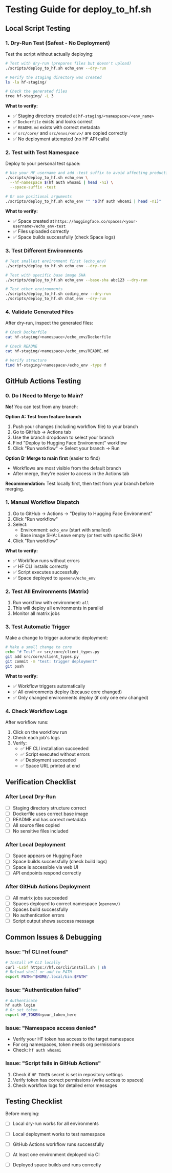 # Testing Guide for deploy_to_hf.sh

## Local Script Testing

### 1. Dry-Run Test (Safest - No Deployment)

Test the script without actually deploying:

```bash
# Test with dry-run (prepares files but doesn't upload)
./scripts/deploy_to_hf.sh echo_env --dry-run

# Verify the staging directory was created
ls -la hf-staging/

# Check the generated files
tree hf-staging/ -L 3
```

**What to verify:**
- ✅ Staging directory created at `hf-staging/<namespace>/<env_name>`
- ✅ `Dockerfile` exists and looks correct
- ✅ `README.md` exists with correct metadata
- ✅ `src/core/` and `src/envs/<env>/` are copied correctly
- ✅ No deployment attempted (no HF API calls)

### 2. Test with Test Namespace

Deploy to your personal test space:

```bash
# Use your HF username and add -test suffix to avoid affecting production
./scripts/deploy_to_hf.sh echo_env \
  --hf-namespace $(hf auth whoami | head -n1) \
  --space-suffix -test

# Or use positional arguments
./scripts/deploy_to_hf.sh echo_env "" "$(hf auth whoami | head -n1)"
```

**What to verify:**
- ✅ Space created at `https://huggingface.co/spaces/<your-username>/echo_env-test`
- ✅ Files uploaded correctly
- ✅ Space builds successfully (check Space logs)

### 3. Test Different Environments

```bash
# Test smallest environment first (echo_env)
./scripts/deploy_to_hf.sh echo_env --dry-run

# Test with specific base image SHA
./scripts/deploy_to_hf.sh echo_env --base-sha abc123 --dry-run

# Test other environments
./scripts/deploy_to_hf.sh coding_env --dry-run
./scripts/deploy_to_hf.sh chat_env --dry-run
```

### 4. Validate Generated Files

After dry-run, inspect the generated files:

```bash
# Check Dockerfile
cat hf-staging/<namespace>/echo_env/Dockerfile

# Check README
cat hf-staging/<namespace>/echo_env/README.md

# Verify structure
find hf-staging/<namespace>/echo_env -type f
```

## GitHub Actions Testing

### 0. Do I Need to Merge to Main?

**No!** You can test from any branch:

**Option A: Test from feature branch**
1. Push your changes (including workflow file) to your branch
2. Go to GitHub → Actions tab
3. Use the branch dropdown to select your branch
4. Find "Deploy to Hugging Face Environment" workflow
5. Click "Run workflow" → Select your branch → Run

**Option B: Merge to main first** (easier to find)
- Workflows are most visible from the default branch
- After merge, they're easier to access in the Actions tab

**Recommendation:** Test locally first, then test from your branch before merging.

### 1. Manual Workflow Dispatch

1. Go to GitHub → Actions → "Deploy to Hugging Face Environment"
2. Click "Run workflow"
3. Select:
   - Environment: `echo_env` (start with smallest)
   - Base image SHA: Leave empty (or test with specific SHA)
4. Click "Run workflow"

**What to verify:**
- ✅ Workflow runs without errors
- ✅ HF CLI installs correctly
- ✅ Script executes successfully
- ✅ Space deployed to `openenv/echo_env`

### 2. Test All Environments (Matrix)

1. Run workflow with environment: `all`
2. This will deploy all environments in parallel
3. Monitor all matrix jobs

### 3. Test Automatic Trigger

Make a change to trigger automatic deployment:

```bash
# Make a small change to core
echo "# Test" >> src/core/client_types.py
git add src/core/client_types.py
git commit -m "test: trigger deployment"
git push
```

**What to verify:**
- ✅ Workflow triggers automatically
- ✅ All environments deploy (because core changed)
- ✅ Only changed environments deploy (if only one env changed)

### 4. Check Workflow Logs

After workflow runs:
1. Click on the workflow run
2. Check each job's logs
3. Verify:
   - ✅ HF CLI installation succeeded
   - ✅ Script executed without errors
   - ✅ Deployment succeeded
   - ✅ Space URL printed at end

## Verification Checklist

### After Local Dry-Run
- [ ] Staging directory structure correct
- [ ] Dockerfile uses correct base image
- [ ] README.md has correct metadata
- [ ] All source files copied
- [ ] No sensitive files included

### After Local Deployment
- [ ] Space appears on Hugging Face
- [ ] Space builds successfully (check build logs)
- [ ] Space is accessible via web UI
- [ ] API endpoints respond correctly

### After GitHub Actions Deployment
- [ ] All matrix jobs succeeded
- [ ] Spaces deployed to correct namespace (`openenv/`)
- [ ] Spaces build successfully
- [ ] No authentication errors
- [ ] Script output shows success message

## Common Issues & Debugging

### Issue: "hf CLI not found"
```bash
# Install HF CLI locally
curl -LsSf https://hf.co/cli/install.sh | sh
# Reload shell or add to PATH
export PATH="$HOME/.local/bin:$PATH"
```

### Issue: "Authentication failed"
```bash
# Authenticate
hf auth login
# Or set token
export HF_TOKEN=your_token_here
```

### Issue: "Namespace access denied"
- Verify your HF token has access to the target namespace
- For org namespaces, token needs org permissions
- Check: `hf auth whoami`

### Issue: "Script fails in GitHub Actions"
1. Check if `HF_TOKEN` secret is set in repository settings
2. Verify token has correct permissions (write access to spaces)
3. Check workflow logs for detailed error messages

## Testing Checklist

Before merging:
- [ ] Local dry-run works for all environments
- [ ] Local deployment works to test namespace
- [ ] GitHub Actions workflow runs successfully
- [ ] At least one environment deployed via CI
- [ ] Deployed space builds and runs correctly

